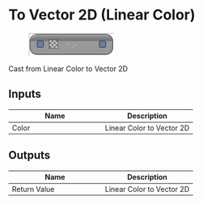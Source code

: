 # To Vector 2D (Linear Color)

<div align="left" data-full-width="false"><figure><img src="../../../../api/Math/Conversions/To_Vector_2D_(Linear_Color).png" alt=""><figcaption></figcaption></figure></div>

Cast from Linear Color to Vector 2D

## Inputs

<table><thead><tr><th width="170">Name</th><th>Description</th></tr></thead><tbody><tr><td>Color</td><td>Linear Color to Vector 2D</td></tr></tbody></table>

## Outputs

<table><thead><tr><th width="170">Name</th><th>Description</th></tr></thead><tbody><tr><td>Return Value</td><td>Linear Color to Vector 2D</td></tr></tbody></table>
